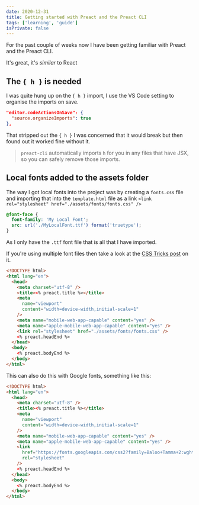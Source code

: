 ```yaml
---
date: 2020-12-31
title: Getting started with Preact and the Preact CLI
tags: ['learning', 'guide']
isPrivate: false
---
```


For the past couple of weeks now I have been getting familiar with
Preact and the Preact CLI.

It's great, it's _similar_ to React

## The `{ h }` is needed

I was quite hung up on the `{ h }` import, I use the VS Code setting to
organise the imports on save.

```json
"editor.codeActionsOnSave": {
  "source.organizeImports": true
},
```

That stripped out the `{ h }` I was concerned that it would break but
then found out it worked fine without it.

> `preact-cli` automatically imports `h` for you in any files that
> have JSX, so you can safely remove those imports.

## Local fonts added to the assets folder

The way I got local fonts into the project was by creating a
`fonts.css` file and importing that into the `template.html` file as a
link `<link rel="stylesheet" href="./assets/fonts/fonts.css" />`

```css
@font-face {
  font-family: 'My Local Font';
  src: url('./MyLocalFont.ttf') format('truetype');
}
```

As I only have the `.ttf` font file that is all that I have imported.

If you're using multiple font files then take a look at the [CSS
Tricks post] on it.

```html
<!DOCTYPE html>
<html lang="en">
  <head>
    <meta charset="utf-8" />
    <title><% preact.title %></title>
    <meta
      name="viewport"
      content="width=device-width,initial-scale=1"
    />
    <meta name="mobile-web-app-capable" content="yes" />
    <meta name="apple-mobile-web-app-capable" content="yes" />
    <link rel="stylesheet" href="./assets/fonts/fonts.css" />
    <% preact.headEnd %>
  </head>
  <body>
    <% preact.bodyEnd %>
  </body>
</html>
```

This can also do this with Google fonts, something like this:

```html
<!DOCTYPE html>
<html lang="en">
  <head>
    <meta charset="utf-8" />
    <title><% preact.title %></title>
    <meta
      name="viewport"
      content="width=device-width,initial-scale=1"
    />
    <meta name="mobile-web-app-capable" content="yes" />
    <meta name="apple-mobile-web-app-capable" content="yes" />
    <link
      href="https://fonts.googleapis.com/css2?family=Baloo+Tamma+2:wght@400;700&family=BioRhyme+Expanded:wght@400;700&display=swap"
      rel="stylesheet"
    />
    <% preact.headEnd %>
  </head>
  <body>
    <% preact.bodyEnd %>
  </body>
</html>
```

<!-- Links -->

[css tricks post]:
  https://css-tricks.com/snippets/css/using-font-face/
